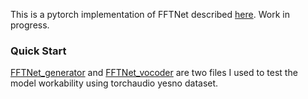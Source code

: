 This is a pytorch implementation of FFTNet described [here](http://gfx.cs.princeton.edu/pubs/Jin_2018_FAR/).
Work in progress.

### Quick Start

[FFTNet_generator](FFTNet_generator.py) and [FFTNet_vocoder](FFTNet_vocoder.py) are two files I used to test the model 
workability using torchaudio yesno dataset.